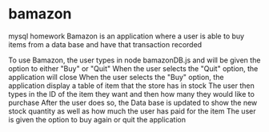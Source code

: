 # bamazon
mysql homework
Bamazon is an application where a user is able to buy items from a data base and have that transaction recorded

To use Bamazon, the user types in node bamazonDB.js and will be given the option to either "Buy" or "Quit"
When the user selects the "Quit" option, the application will close
When the user selects the "Buy" option, the application display a table of item that the store has in stock
The user then types in the ID of the item they want and then how many they would like to purchase
After the user does so, the Data base is updated to show the new stock quantity as well as how much the user has paid for the item
The user is given the option to buy again or quit the application
